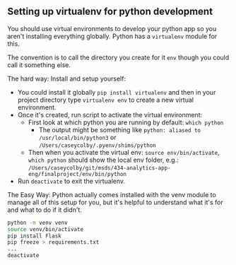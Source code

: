 ## Setting up virtualenv for python development
You should use virtual environments to develop your python app so you aren't installing everything globally. Python has a `virtualenv` module for this.

The convention is to call the directory you create for it `env` though you could call it something else.

The hard way: Install and setup yourself: 
- You could install it globally `pip install virtualenv` and then in your project directory type `virtualenv env` to create a new virtual environment.
- Once it's created, run script to activate the virtual environment: 
  - First look at which python you are running by default: `which python`
    - The output might be something like `python: aliased to /usr/local/bin/python3` or `/Users/caseycolby/.pyenv/shims/python`
  - Then when you activate the virtual env: `source env/bin/activate`, `which python` should show the local env folder, e.g.: `/Users/caseycolby/git/msds/434-analytics-app-eng/finalproject/env/bin/python`
- Run `deactivate` to exit the virtualenv.

The Easy Way: Python actually comes installed with the venv module to manage all of this setup for you, but it's helpful to understand what it's for and what to do if it didn't. 
```bash
python -m venv venv
source venv/bin/activate
pip install Flask
pip freeze > requirements.txt
...
deactivate
```
